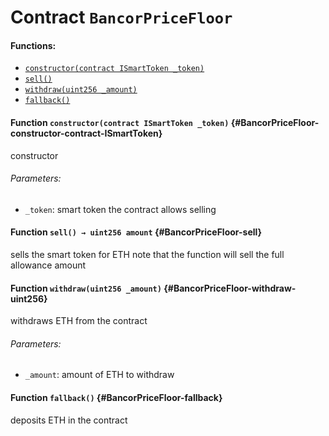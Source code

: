 # Contract `BancorPriceFloor`



#### Functions:
- [`constructor(contract ISmartToken _token)`](#BancorPriceFloor-constructor-contract-ISmartToken)
- [`sell()`](#BancorPriceFloor-sell)
- [`withdraw(uint256 _amount)`](#BancorPriceFloor-withdraw-uint256)
- [`fallback()`](#BancorPriceFloor-fallback)


#### Function `constructor(contract ISmartToken _token)` {#BancorPriceFloor-constructor-contract-ISmartToken}
constructor

###### Parameters:
- `_token`:   smart token the contract allows selling
#### Function `sell() → uint256 amount` {#BancorPriceFloor-sell}
sells the smart token for ETH
note that the function will sell the full allowance amount

#### Function `withdraw(uint256 _amount)` {#BancorPriceFloor-withdraw-uint256}
withdraws ETH from the contract

###### Parameters:
- `_amount`:  amount of ETH to withdraw
#### Function `fallback()` {#BancorPriceFloor-fallback}
deposits ETH in the contract

